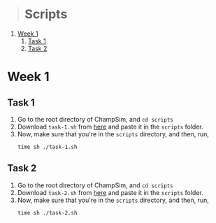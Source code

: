 ># Scripts

1. [Week 1](#week-1)
   1. [Task 1](#task-1)
   2. [Task 2](#task-2)

# Week 1 

## Task 1
1. Go to the root directory of ChampSim, and `cd scripts`
2. Download `task-1.sh` from [here](scripts/task-1.sh) and paste it in the `scripts` folder.     
3. Now, make sure that you're in the `scripts` directory, and then, run, 
   ``` 
   time sh ./task-1.sh
   ```

## Task 2
1. Go to the root directory of ChampSim, and `cd scripts`
2. Download `task-2.sh` from [here](scripts/task-2.sh) and paste it in the `scripts` folder.     
3. Now, make sure that you're in the `scripts` directory, and then, run, 
   ``` 
   time sh ./task-2.sh
   ``` 